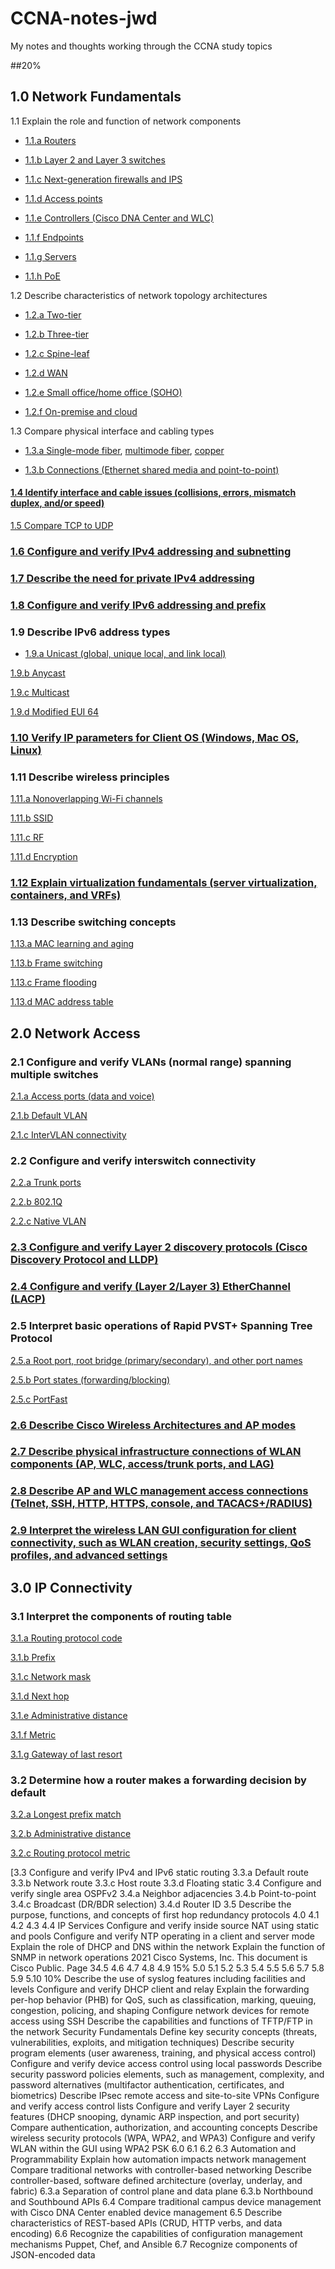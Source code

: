 # CCNA-notes-jwd
My notes and thoughts working through the CCNA study topics

##20%
## 1.0 Network Fundamentals
1.1 Explain the role and function of network components
- [1.1.a Routers](1.1a-routers)

- [1.1.b Layer 2 and Layer 3 switches](1.1b-switches)

- [1.1.c Next-generation firewalls and IPS](1.1c-firewalls-IPS)

- [1.1.d Access points](1.1d-access-points)

- [1.1.e Controllers (Cisco DNA Center and WLC)](1.1e-controllers)

- [1.1.f Endpoints](1.1f-endpoints)

- [1.1.g Servers](1.1g-servers)

- [1.1.h PoE](1.1h-PoE)

1.2 Describe characteristics of network topology architectures

- [1.2.a Two-tier](1.2a-two-tier-topology)

- [1.2.b Three-tier](1.2b-three-tier-topology)

- [1.2.c Spine-leaf](1.2c-spine-leaf-topology)

- [1.2.d WAN](1.2d-WAN)

- [1.2.e Small office/home office (SOHO)](1.1e-SOHO-topology)

- [1.2.f On-premise and cloud](1.2f-on-premise-and-cloud-topology)

1.3 Compare physical interface and cabling types

- [1.3.a Single-mode fiber](1.3a-single-mode-fiber), [multimode fiber](1.3a-multimode-fiber), [copper](1.3a-copper)

- [1.3.b Connections (Ethernet shared media and point-to-point)](1.3b-connections)

#### [1.4 Identify interface and cable issues (collisions, errors, mismatch duplex, and/or speed)](1.4-interface-troubleshooting)

[1.5 Compare TCP to UDP](1.5-TCP-UDP)

### [1.6 Configure and verify IPv4 addressing and subnetting](1.6-IPv4-addressing-subnetting)

### [1.7 Describe the need for private IPv4 addressing](1.7-private-IPv4)

### [1.8 Configure and verify IPv6 addressing and prefix](1.8-IPv6-addressing)

### 1.9 Describe IPv6 address types

- [1.9.a Unicast (global, unique local, and link local)](1.9a-unicast)

[1.9.b Anycast](1.9b-anycast)

[1.9.c Multicast](1.9c-multicast)

[1.9.d Modified EUI 64](1.9d-modified-EUI)

### [1.10 Verify IP parameters for Client OS (Windows, Mac OS, Linux)](1.10-OS-IP-parameters)

### 1.11 Describe wireless principles

[1.11.a Nonoverlapping Wi-Fi channels](1.11a-WiFi-channels)

[1.11.b SSID](1.11b-SSID)

[1.11.c RF](1.11c-RF)

[1.11.d Encryption](1.11d-encryption)

### [1.12 Explain virtualization fundamentals (server virtualization, containers, and VRFs)](1.12-virtualization)

### 1.13 Describe switching concepts

[1.13.a MAC learning and aging](1.13a-MAC-learning-and-aging)

[1.13.b Frame switching](1.13b-frame-switching)

[1.13.c Frame flooding](1.13c-frame-flooding)

[1.13.d MAC address table](1.13d-MAC-table)


## 2.0 Network Access

### 2.1 Configure and verify VLANs (normal range) spanning multiple switches

[2.1.a Access ports (data and voice)](2.1a-access-ports)

[2.1.b Default VLAN](2.1b-default-VLAN)

[2.1.c InterVLAN connectivity](2.1c-InterVLAN-connectivity)

### 2.2 Configure and verify interswitch connectivity

[2.2.a Trunk ports](2.1a-trunk-ports)

[2.2.b 802.1Q](2.2b-802.1q)

[2.2.c Native VLAN](2.2c-native-VLAN)

### [2.3 Configure and verify Layer 2 discovery protocols (Cisco Discovery Protocol and LLDP)](2.3-layer-2-discovery)

### [2.4 Configure and verify (Layer 2/Layer 3) EtherChannel (LACP)](2.4-EtherChannel)

### 2.5 Interpret basic operations of Rapid PVST+ Spanning Tree Protocol

[2.5.a Root port, root bridge (primary/secondary), and other port names](2.5a-STP-ports)

[2.5.b Port states (forwarding/blocking)](2.5b-STP-port-states)

[2.5.c PortFast](2.5c-PortFast)

### [2.6 Describe Cisco Wireless Architectures and AP modes](2.6-wireless-architectures)


### [2.7 Describe physical infrastructure connections of WLAN components (AP, WLC, access/trunk ports, and LAG)](2.7-WLAN-physical-infrastructure)

### [2.8 Describe AP and WLC management access connections (Telnet, SSH, HTTP, HTTPS, console, and TACACS+/RADIUS)](2.8-management-access-connections)

### [2.9 Interpret the wireless LAN GUI configuration for client connectivity, such as WLAN creation, security settings, QoS profiles, and advanced settings](2.9-LAN-GUI-config)


## 3.0 IP Connectivity 
### 3.1 Interpret the components of routing table

[3.1.a Routing protocol code](3.1a-routing-protocol-code)

[3.1.b Prefix](3.1b-prefix)

[3.1.c Network mask](3.1c-network-mask)

[3.1.d Next hop](3.1d-next-hop)

[3.1.e Administrative distance](3.1e-administrative-distance)

[3.1.f Metric](3.1f-metric)

[3.1.g Gateway of last resort](3.1g-gateway-of-last-resort)

### 3.2 Determine how a router makes a forwarding decision by default

[3.2.a Longest prefix match](3.2a-longest-prefix-match)

[3.2.b Administrative distance](3.2b-administrative-distance)

[3.2.c Routing protocol metric](3.2c-routing-protocol)

[3.3 Configure and verify IPv4 and IPv6 static routing
3.3.a Default route
3.3.b Network route
3.3.c Host route
3.3.d Floating static
3.4 Configure and verify single area OSPFv2
3.4.a Neighbor adjacencies
3.4.b Point-to-point
3.4.c Broadcast (DR/BDR selection)
3.4.d Router ID
3.5 Describe the purpose, functions, and concepts of first hop redundancy protocols
4.0
4.1
4.2
4.3
4.4 IP Services
Configure and verify inside source NAT using static and pools
Configure and verify NTP operating in a client and server mode
Explain the role of DHCP and DNS within the network
Explain the function of SNMP in network operations
2021 Cisco Systems, Inc. This document is Cisco Public.
Page 34.5
4.6
4.7
4.8
4.9
15%
5.0
5.1
5.2
5.3
5.4
5.5
5.6
5.7
5.8
5.9
5.10
10%
Describe the use of syslog features including facilities and levels
Configure and verify DHCP client and relay
Explain the forwarding per-hop behavior (PHB) for QoS, such as classification, marking,
queuing, congestion, policing, and shaping
Configure network devices for remote access using SSH
Describe the capabilities and functions of TFTP/FTP in the network
Security Fundamentals
Define key security concepts (threats, vulnerabilities, exploits, and mitigation
techniques)
Describe security program elements (user awareness, training, and physical access
control)
Configure and verify device access control using local passwords
Describe security password policies elements, such as management, complexity, and
password alternatives (multifactor authentication, certificates, and biometrics)
Describe IPsec remote access and site-to-site VPNs
Configure and verify access control lists
Configure and verify Layer 2 security features (DHCP snooping, dynamic ARP inspection,
and port security)
Compare authentication, authorization, and accounting concepts
Describe wireless security protocols (WPA, WPA2, and WPA3)
Configure and verify WLAN within the GUI using WPA2 PSK
6.0
6.1
6.2
6.3 Automation and Programmability
Explain how automation impacts network management
Compare traditional networks with controller-based networking
Describe controller-based, software defined architecture (overlay, underlay, and fabric)
6.3.a Separation of control plane and data plane
6.3.b Northbound and Southbound APIs
6.4 Compare traditional campus device management with Cisco DNA Center enabled device
management
6.5 Describe characteristics of REST-based APIs (CRUD, HTTP verbs, and data encoding)
6.6 Recognize the capabilities of configuration management mechanisms Puppet, Chef, and
Ansible
6.7 Recognize components of JSON-encoded data
